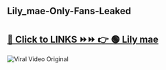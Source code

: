 
 ## Lily_mae-Only-Fans-Leaked

# <h2><a href="https://clipsfans.com/Lily_mae&ref=git">🔗 Click to LINKS ⏩⏩ 👉 🟢 Lily mae </a></h2>

<a href="https://clipsfans.com/Lily_mae&ref=git" rel="nofollow" data-target="animated-image.originalLink"><img src="https://i.ibb.co.com/xMMVF88/686577567.gif" alt="Viral Video Original" style="max-width: 100%; display: inline-block;" data-target="animated-image.originalImage"></a>
